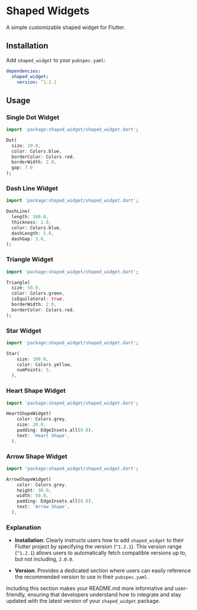 # Shaped Widgets

A simple customizable shaped widget for Flutter.

## Installation

Add `shaped_widget` to your `pubspec.yaml`:

```yaml
dependencies:
  shaped_widget:
    version: ^1.2.1
```

## Usage

### Single Dot Widget

```dart
import 'package:shaped_widget/shaped_widget.dart';

Dot(
  size: 20.0,
  color: Colors.blue,
  borderColor: Colors.red,
  borderWidth: 2.0,
  gap: 7.0
);

```

### Dash Line Widget

```dart
import 'package:shaped_widget/shaped_widget.dart';

DashLine(
  length: 100.0,
  thickness: 2.0,
  color: Colors.blue,
  dashLength: 5.0,
  dashGap: 3.0,
);

```

### Triangle Widget

```dart
import 'package:shaped_widget/shaped_widget.dart';

Triangle(
  size: 50.0,
  color: Colors.green,
  isEquilateral: true,
  borderWidth: 2.0,
  borderColor: Colors.red,
);

```

### Star Widget

```dart
import 'package:shaped_widget/shaped_widget.dart';

Star(
    size: 100.0,
    color: Colors.yellow,
    numPoints: 5,
  ),

```

### Heart Shape Widget

```dart
import 'package:shaped_widget/shaped_widget.dart';

HeartShapeWidget(
    color: Colors.grey,
    size: 20.0,
    padding: EdgeInsets.all(8.0),
    text: 'Heart Shape',
  ),

```

### Arrow Shape Widget

```dart
import 'package:shaped_widget/shaped_widget.dart';

ArrowShapeWidget(
    color: Colors.grey,
    height: 30.0,
    width: 50.0,
    padding: EdgeInsets.all(8.0),
    text: 'Arrow Shape',
  ),

```

### Explanation

- **Installation**: Clearly instructs users how to add `shaped_widget` to their Flutter project by specifying the version (`^1.2.1`). This version range (`^1.2.1`) allows users to automatically fetch compatible versions up to, but not including, `2.0.0`.

- **Version**: Provides a dedicated section where users can easily reference the recommended version to use in their `pubspec.yaml`.

Including this section makes your README.md more informative and user-friendly, ensuring that developers understand how to integrate and stay updated with the latest version of your `shaped_widget` package.
